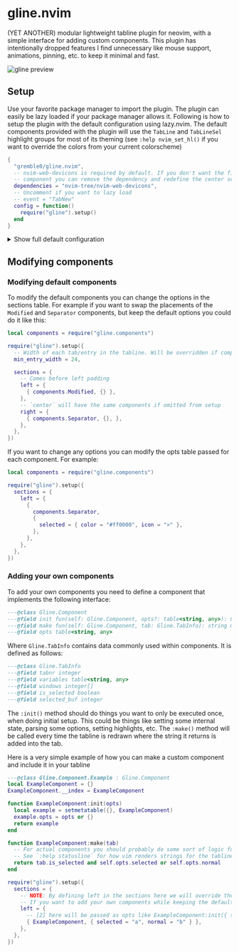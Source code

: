 # gline.nvim
(YET ANOTHER) modular lightweight tabline plugin for neovim, with a simple interface for adding custom components. This plugin has intentionally dropped features I find unnecessary like mouse support, animations, pinning, etc. to keep it minimal and fast.

![gline preview](https://github.com/gremble0/gline.nvim/assets/45577341/73f7f507-3853-46a8-9328-ddf0c7b9e558)

## Setup
Use your favorite package manager to import the plugin. The plugin can easily be lazy loaded if your package manager allows it. Following is how to setup the plugin with the default configuration using lazy.nvim. The default components provided with the plugin will use the `TabLine` and `TabLineSel` highlight groups for most of its theming (see `:help nvim_set_hl()` if you want to override the colors from your current colorscheme)
```lua
{
  "gremble0/gline.nvim",
  -- nvim-web-devicons is required by default. If you don't want the file type icon
  -- component you can remove the dependency and redefine the center section in the setup (see below)
  dependencies = "nvim-tree/nvim-web-devicons",
  -- Uncomment if you want to lazy load
  -- event = "TabNew"
  config = function()
    require("gline").setup()
  end
}
```

<details>
<summary>Show full default configuration</summary>
<br>

```lua
local components = require("gline.components")

M.config = {
  -- Width of each tab/entry in the tabline. Will be overridden if components are bigger than this
  min_entry_width = 24,

  sections = {
    left = {
      { components.Separator, {} },
    },
    center = {
      { components.FtIcon, {} }, -- Requires nvim-web-devicons
      { components.BufName, {} },
    },
    right = {
      { components.Modified, {} },
    },
  },
}
```
Each component defines default options internally, which can be changed by the opts table in the setup function. Here are the options for the default components and their default values
```lua
---@class Gline.Component.Separator.Opts
---@field normal? {color: string, icon: string}
---@field selected? {color: string, icon: string}
separator.normal = opts.normal or {
  color = "VertSplit",
  icon = "▏",
}
separator.selected = opts.selected or {
  color = "Keyword",
  icon = "▎",
}

---@class Gline.Component.FtIcon.Opts
---@field colored? boolean
if opts.colored == false then
  ft_icon.colored = false
else
  ft_icon.colored = true
end

---@class Gline.Component.BufName.Opts
---@field max_len? integer
---@field no_name_label? string
buf_name.max_len = opts.max_len or 16
buf_name.no_name_label = opts.no_name_label or "[No Name]"

---@class Gline.Component.Modified.Opts
---@field icon? string
modified.icon = opts.icon or "●"
```
</details>

## Modifying components
### Modifying default components
To modify the default components you can change the options in the sections table. For example if you want to swap the placements of the `Modified` and `Separator` components, but keep the default options you could do it like this:

```lua
local components = require("gline.components")

require("gline").setup({
  -- Width of each tab/entry in the tabline. Will be overridden if components are bigger than this
  min_entry_width = 24,

  sections = {
    -- Comes before left padding
    left = {
      { components.Modified, {} },
    },
    -- `center` will have the same components if omitted from setup
    right = {
      { components.Separator, {}, },
    },
  },
})
```
If you want to change any options you can modify the opts table passed for each component. For example:
```lua
local components = require("gline.components")

require("gline").setup({
  sections = {
    left = {
      {
        components.Separator,
        {
          selected = { color = "#ff0000", icon = ">" },
        },
      },
    },
  },
})
```

### Adding your own components
To add your own components you need to define a component that implements the following interface:
```lua
---@class Gline.Component
---@field init fun(self: Gline.Component, opts?: table<string, any>): Gline.Component constructor method that initializes the factory
---@field make fun(self: Gline.Component, tab: Gline.TabInfo): string makes this components string given some tabinfo
---@field opts table<string, any>
```

Where `Gline.TabInfo` contains data commonly used within components. It is defined as follows:
```lua
---@class Gline.TabInfo
---@field tabnr integer
---@field variables table<string, any>
---@field windows integer[]
---@field is_selected boolean
---@field selected_buf integer
```

The `:init()` method should do things you want to only be executed once, when doing initial setup. This could be things like setting some internal state, parsing some options, setting highlights, etc. The `:make()` method will be called every time the tabline is redrawn where the string it returns is added into the tab.

Here is a very simple example of how you can make a custom component and include it in your tabline
```lua
---@class Gline.Component.Example : Gline.Component
local ExampleComponent = {}
ExampleComponent.__index = ExampleComponent

function ExampleComponent:init(opts)
  local example = setmetatable({}, ExampleComponent)
  example.opts = opts or {}
  return example
end

function ExampleComponent:make(tab)
  -- For actual components you should probably do some sort of logic for highlights.
  -- See `:help statusline` for how vim renders strings for the tabline
  return tab.is_selected and self.opts.selected or self.opts.normal
end

require("gline").setup({
  sections = {
    -- NOTE: By defining left in the sections here we will override the default config
    -- If you want to add your own components while keeping the defaults, copy from the default config.
    left = {
      -- [2] here will be passed as opts like ExampleComponent:init({ selected = "a", normal = "b" })
      { ExampleComponent, { selected = "a", normal = "b" } },
    },
  },
})
```
